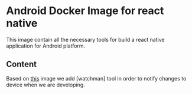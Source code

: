 # Android Docker Image for react native

This image contain all the necessary tools for build a react native application
for Android platform.

## Content

Based on [this](https://github.com/react-native-community/docker-android) image 
we add [watchman] tool in order to notify changes to device when we are
developing.
